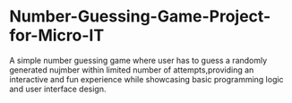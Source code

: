 # Number-Guessing-Game-Project-for-Micro-IT
A simple number guessing game where user has to guess a randomly generated nujmber within limited number of attempts,providing an interactive and fun experience while showcasing basic programming logic and user interface design.
